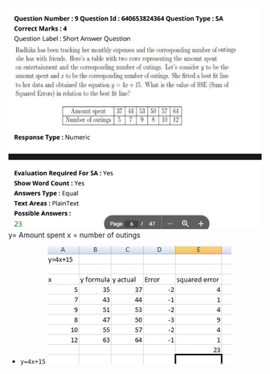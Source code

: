 ![alt text](image-12.png)
  y= Amount spent
  x = number of outings
  - `y=4x+15`
![alt text](image-13.png)